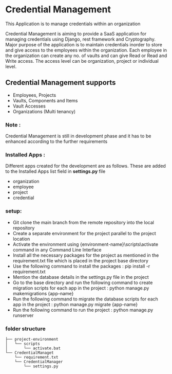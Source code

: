# Credential Management
This Application is to manage credentials within an organization

Credential Management is aiming to provide a SaaS application for managing credentials 
using Django, rest framework and Cryptography. Major purpose of the application
is to maintain credentials inorder to store and give access to the employees within the organization.
Each employee in the organization can create any no. of vaults and can give Read or Read and Write access.
The access level can be organization, project or individual level.

## Credential Management supports
- Employees, Projects
- Vaults, Components and Items
- Vault Accesses
- Organizations (Multi tenancy)

### Note :
Credential Management is still in development phase and it has to be enhanced according to the further requirements

### Installed Apps : 
Different apps created for the development are as follows. These are added to the Installed Apps
list field in **settings.py** file

- organization
- employee
- project
- credential

### setup:
- Git clone the main branch from the remote repository into the local repository
- Create a separate environment for the project parallel to the project location
- Activate the environment using {environment-name}\scripts\activate command in any Command Line Interface
- Install all the necessary packages for the project as mentioned in the requirement.txt file which is placed in the project base directory
- Use the following command to install the packages : pip install -r requirement.txt
- Mention the database details in the settings.py file in the project
- Go to the base directory and run the following command to create migration scripts for each app in the project : python manage.py makemigrations {app-name}
- Run the following command to migrate the database scripts for each app in the project : python manage.py migrate {app-name}
- Run the following command to run the project : python manage.py runserver

### folder structure
```
├── project-environment
│   └── scripts
│       └── activate.bat
└── CredentialManaget
    └── requirement.txt
    └── CredentialManager
        └── settings.py
```